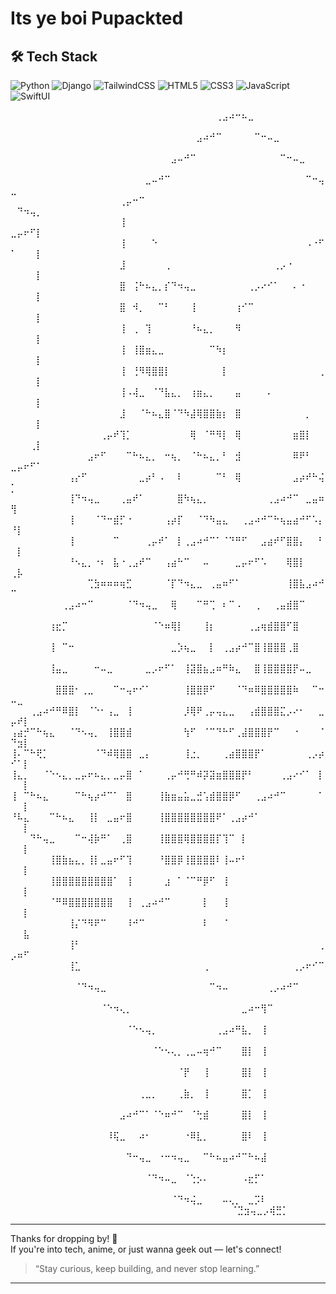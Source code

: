 #  Its ye boi Pupackted



## 🛠️ Tech Stack

![Python](https://img.shields.io/badge/Python-3776AB?style=flat&logo=python&logoColor=white)
![Django](https://img.shields.io/badge/Django-092E20?style=flat&logo=django&logoColor=white)
![TailwindCSS](https://img.shields.io/badge/TailwindCSS-06B6D4?style=flat&logo=tailwind-css&logoColor=white)
![HTML5](https://img.shields.io/badge/HTML5-E34F26?style=flat&logo=html5&logoColor=white)
![CSS3](https://img.shields.io/badge/CSS3-1572B6?style=flat&logo=css3&logoColor=white)
![JavaScript](https://img.shields.io/badge/JavaScript-F7DF1E?style=flat&logo=javascript&logoColor=black)
![SwiftUI](https://img.shields.io/badge/SwiftUI-FA7343?style=flat&logo=swift&logoColor=white)



⠀⠀⠀⠀⠀⠀⠀⠀⠀⠀⠀⠀⠀⠀⠀⠀⠀⠀⠀⠀⠀⠀⠀⠀⠀⠀⠀⠀⠀⠀⠀⠀⢀⣠⠴⠒⠦⣀⠀⠀⠀⠀⠀⠀⠀⠀⠀⠀⠀⠀⠀⠀⠀⠀
⠀⠀⠀⠀⠀⠀⠀⠀⠀⠀⠀⠀⠀⠀⠀⠀⠀⠀⠀⠀⠀⠀⠀⠀⠀⠀⠀⠀⠀⣠⠴⠚⠉⠀⠀⠀⠀⠀⠉⠒⠤⣀⠀⠀⠀⠀⠀⠀⠀⠀⠀⠀⠀⠀
⠀⠀⠀⠀⠀⠀⠀⠀⠀⠀⠀⠀⠀⠀⠀⠀⠀⠀⠀⠀⠀⠀⠀⠀⠀⣠⠤⠚⠉⠀⠀⠀⠀⠀⠀⠀⠀⠀⠀⠀⠀⠀⠉⠒⠤⣀⠀⠀⠀⠀⠀⠀⠀⠀
⠀⠀⠀⠀⠀⠀⠀⠀⠀⠀⠀⠀⠀⠀⠀⠀⠀⠀⠀⠀⠀⣀⠤⠚⠉⠀⠀⠀⠀⠀⠀⠀⠀⠀⠀⠀⠀⠀⠀⠀⠀⠀⠀⠀⠀⠀⠉⠒⢤⣀⠀⠀⠀⠀
⠀⠀⠀⠀⠀⠀⠀⠀⠀⠀⠀⠀⠀⠀⠀⠀⠀⢀⡤⠒⠉⠀⠀⠀⠀⠀⠀⠀⠀⠀⠀⠀⠀⠀⠀⠀⠀⠀⠀⠀⠀⠀⠀⠀⠀⠀⠀⠀⠀⠀⠙⠲⢤⡀
⠀⠀⠀⠀⠀⠀⠀⠀⠀⠀⠀⠀⠀⠀⠀⠀⠀⢸⠀⠀⠀⠀⠀⠀⠀⠀⠀⠀⠀⠀⠀⠀⠀⠀⠀⠀⠀⠀⠀⠀⠀⠀⠀⠀⠀⠀⠀⠀⠀⣀⡤⠖⠋⡇
⠀⠀⠀⠀⠀⠀⠀⠀⠀⠀⠀⠀⠀⠀⠀⠀⠀⢸⠀⠀⠀⠀⠑⠀⠀⠀⠀⠀⠀⠀⠀⠀⠀⠀⠀⠀⠀⠀⠀⠀⠀⠀⠀⠀⠀⠀⠠⠐⠋⠁⠀⠀⠀⡇
⠀⠀⠀⠀⠀⠀⠀⠀⠀⠀⠀⠀⠀⠀⠀⠀⠀⣸⠀⠀⠀⠀⠀⠀⢀⠀⠀⠀⠀⠀⠀⠀⠀⠀⠀⠀⠀⠀⠀⠀⠀⢀⡠⠐⠀⠀⠀⠀⠀⠀⠀⠀⠀⡇
⠀⠀⠀⠀⠀⠀⠀⠀⠀⠀⠀⠀⠀⠀⠀⠀⠀⣿⠀⢨⠓⠦⣄⡀⡎⠙⠲⢤⣀⠀⠀⠀⠀⠀⠀⠀⠀⢀⡠⠔⠊⠁⠀⠀⠄⠐⠀⠀⠀⠀⠀⠀⠀⡇
⠀⠀⠀⠀⠀⠀⠀⠀⠀⠀⠀⠀⠀⠀⠀⠀⠀⣿⠀⠺⡀⠀⠀⠉⠃⠀⠀⠀⢸⠀⠀⠀⠀⠀⠀⢰⠊⠉⠀⠀⠀⠀⠀⠀⠀⠀⠀⠀⠀⠀⠀⠀⠀⡇
⠀⠀⠀⠀⠀⠀⠀⠀⠀⠀⠀⠀⠀⠀⠀⠀⠀⢸⠀⢀⠀⢹⠀⠀⠀⠀⠀⠀⠘⠦⣄⡀⠀⠀⠀⠻⠀⠀⠀⠀⠀⠀⠀⠀⠀⠀⠀⠀⠀⠀⠀⠀⠀⡇
⠀⠀⠀⠀⠀⠀⠀⠀⠀⠀⠀⠀⠀⠀⠀⠀⠀⢸⠀⢸⣿⣶⣄⣀⠀⠀⠀⠀⠀⠀⠀⠉⠳⡆⠀⠀⠀⠀⠀⠀⠀⠀⠀⠀⠀⠀⠀⠀⠀⠀⠀⠀⠀⡇
⠀⠀⠀⠀⠀⠀⠀⠀⠀⠀⠀⠀⠀⠀⠀⠀⠀⢸⠀⢘⠻⢿⣿⣿⡇⠀⠀⠀⠀⠀⠀⠀⠀⡇⠀⠀⠀⠀⠀⠀⠀⠀⠀⠀⠀⠀⠀⠀⢀⠀⠀⠀⠀⡇
⠀⠀⠀⠀⠀⠀⠀⠀⠀⠀⠀⠀⠀⠀⠀⠀⠀⢸⠠⢼⣀⠀⠈⠙⣧⣄⡀⠀⢰⣶⣄⡀⠀⠀⠀⣤⠀⠀⠀⠀⠄⠀⠀⠀⠀⠀⠀⠀⠀⠀⠀⠀⠀⡇
⠀⠀⠀⠀⠀⠀⠀⠀⠀⠀⠀⠀⠀⠀⠀⠀⠀⣸⠀⠀⠈⠓⠦⣄⣿⠈⠙⠳⣼⢿⣿⣿⣷⡆⠀⣿⠀⠀⠀⠀⠀⠀⠀⠀⠀⠀⡀⠀⠀⠀⠀⠀⠀⡇
⠀⠀⠀⠀⠀⠀⠀⠀⠀⠀⠀⠀⠀⠀⢀⡤⠞⢹⡁⠀⠀⠀⠀⠀⠀⠀⠀⠀⢿⠀⠈⠛⠻⡇⠀⢿⠀⠀⠀⠀⠀⠀⠀⠀⣶⣿⡇⠀⠀⠀⠀⠀⢀⡇
⠀⠀⠀⠀⠀⠀⠀⠀⠀⠀⠀⠀⣠⠖⠋⠀⠀⠀⠉⠓⠦⣄⡀⠀⠒⢦⡀⠀⠈⠓⠦⣄⡀⠃⠀⣺⠀⠀⠀⠀⠀⠀⠀⠀⠿⠟⠃⠀⠀⣀⡤⠖⠋⠁
⠀⠀⠀⠀⠀⠀⠀⠀⠀⢠⡔⠋⠀⠀⠀⠀⠀⠀⠀⠀⣀⡴⠃⠠⠀⠀⠇⠀⠀⠀⠀⠀⠉⠃⠀⢿⠀⠀⠀⠀⠀⠀⠀⠀⣠⡴⠞⠓⢬⡁⠀⠀⠀⠀
⠀⠀⠀⠀⠀⠀⠀⠀⠀⢸⠙⠲⢤⣀⠀⠀⠀⢀⣤⠞⠁⠀⠀⠀⠀⠀⣿⠳⢦⣄⡀⠀⠀⠀⠀⠀⠀⠀⠀⠀⢀⣠⠴⠚⠉⠀⣀⣤⠶⢻⠀⠀⠀⠀
⠀⠀⠀⠀⠀⠀⠀⠀⠀⢸⠀⠀⠀⠈⠙⠒⣾⡋⠐⠀⠀⠀⠀⠀⢠⡴⡏⠀⠀⠈⠙⠳⣤⣄⠀⠀⢀⣠⠴⠚⠉⠓⢦⣤⣴⠚⠋⠡⡄⠘⡇⠀⠀⠀
⠀⠀⠀⠀⠀⠀⠀⠀⠀⢸⠀⠀⠀⠀⠀⠀⠉⠀⠀⠀⠀⢀⡤⠞⠁⠀⡇⢀⣠⠴⠚⠉⠁⠈⠙⠛⠋⠀⠀⣠⣴⠞⠋⣿⣿⡄⠀⠀⠃⠀⡇⠀⠀⠀
⠀⠀⠀⠀⠀⠀⠀⠀⠀⠘⠢⣄⡀⠐⠆⠀⣧⠐⢀⣠⠞⠉⠀⠀⢠⣴⠓⠉⠀⠀⠤⠀⠀⠀⠀⣀⡤⠖⠋⠡⠀⠀⠀⢿⣿⡇⠀⠀⠀⢀⡧⠀⠀⠀
⠀⠀⠀⠀⠀⠀⠀⠀⠀⠀⠀⠀⢉⣳⠶⠶⠶⢶⣋⠀⠀⠀⠀⠀⠈⡏⠙⠲⣄⣀⠀⢀⣤⠶⠋⠁⠀⠀⠀⠀⠀⠀⠀⢸⣿⣧⣠⠴⠚⠉⠀⠀⠀⠀
⠀⠀⠀⠀⠀⠀⠀⠀⢀⣠⠴⠒⠉⠀⠀⠀⠀⠀⠈⠙⠲⢤⣀⠀⠀⢿⠀⠀⠀⠉⠛⢉⠀⠆⠉⠠⠀⠀⢀⠀⠀⢀⣤⣾⣿⠉⠀⠀⠀⠀⠀⠀⠀⠀
⠀⠀⠀⠀⠀⠀⢰⣖⡉⠀⠀⠀⠀⠀⠀⠀⠀⠀⠀⠀⠀⠀⠈⠑⠶⢿⡇⠀⠀⠀⢸⡆⠀⠀⠀⠀⠀⢀⣠⢶⣾⣿⣿⠋⣿⠀⠀⠀⠀⠀⠀⠀⠀⠀
⠀⠀⠀⠀⠀⠀⢸⠀⠉⠒⠀⠀⠀⠀⠀⠀⠀⠀⠀⠀⠀⠀⠀⠀⠀⣀⡱⢦⣀⠀⠀⡇⠀⢀⣠⡴⠚⠉⣿⢸⣿⣿⣿⢀⣿⠀⠀⠀⠀⠀⠀⠀⠀⠀
⠀⠀⠀⠀⠀⠀⢸⣤⣀⠀⠀⠀⠀⠒⠤⣀⠀⠀⠀⠀⠀⣀⡠⠖⠋⠁⠀⢸⣽⣿⣦⣠⠶⠛⠷⣄⠀⠀⣿⢸⣿⣿⣿⣿⡟⠤⣀⠀⠀⠀⠀⠀⠀⠀
⠀⠀⠀⠀⠀⠀⠀⣿⣿⣿⠂⢀⣀⠀⠀⠀⠉⠒⢤⠖⠊⠁⠀⠀⠀⠀⠀⢸⣿⣿⡿⠋⠀⠀⠀⠈⠙⠶⠿⣿⣿⣿⣿⣿⠷⠀⠀⠉⠒⠤⣀⠀⠀⠀
⠀⠀⠀⢀⣠⠴⠚⠛⠿⣿⡇⠀⠈⠑⠂⢠⣀⠀⢸⠀⠀⠀⠀⠀⠀⠀⠀⡸⢿⠟⢀⡤⢤⣄⣀⠀⠀⢠⣾⣿⣿⣿⣍⡠⠔⠂⠀⠀⣀⡤⠞⡇⠀⠀
⢠⣴⡚⠉⠓⢦⣄⠀⠀⠈⠙⠢⢤⡀⠀⢸⣿⣿⣾⠀⠀⠀⠀⠀⠀⠀⠀⢳⠋⠀⠈⠉⠙⠓⠋⢀⣼⣿⣿⣿⡟⠉⠀⠀⠐⠀⠀⠀⠈⠙⣲⡇⠀⠀
⢸⠄⠉⠓⢟⡁⠀⠀⠀⠀⠀⠀⠀⠈⠙⠾⢿⣿⣿⠀⣀⡄⠀⠀⠀⠀⠀⢸⣐⡀⠀⠀⠀⢀⣴⣿⣿⣿⡟⠁⠀⠀⠀⠀⠀⠀⢀⡠⡴⠊⠁⡇⠀⠀
⢸⣄⡀⠀⠀⠈⠑⠢⣄⡀⣀⡤⠖⠦⣄⡀⣀⡤⣿⠀⠁⠀⠀⠀⢀⡤⠚⢛⠛⠾⡽⣽⣶⣿⣿⣿⡟⠃⠀⠀⠀⠀⢀⣠⠔⠊⠁⠀⡇⠀⠀⡇⠀⠀
⢸⠀⠉⠓⠦⣄⠀⠀⠀⠀⠉⠓⢦⡴⠚⠉⠁⠀⣿⠀⠀⠀⠀⢸⣷⣶⣤⣥⣀⣚⢡⣾⣿⣿⡿⠋⠀⠀⢀⣠⠴⠚⠉⠀⠀⠀⠀⠀⠁⠀⠀⡇⠀⠀
⠘⠧⣄⠀⠀⠀⠉⠓⠦⣄⠀⠀⢸⡇⠀⣀⣤⠖⣿⠀⠀⠀⠀⢸⣿⣿⣿⣿⣿⣿⣿⣿⠟⠁⢀⣠⡴⠚⠁⠀⠀⠀⠀⠀⠀⠀⠀⠀⠀⠀⠀⡇⠀⠀
⠀⠀⠀⠙⠓⢤⣀⠀⠀⠀⠉⠒⢼⡷⠛⠁⠀⢀⣿⠀⠀⠀⠀⢸⣿⣿⣿⢿⣿⣿⣿⣿⡏⢹⠉⠀⡇⠀⠀⠀⠀⠀⠀⠀⠀⠀⠀⠀⠀⠀⠀⡇⠀⠀
⠀⠀⠀⠀⠀⠀⢸⣿⣷⣦⣄⡀⢸⡇⣀⣤⠖⠋⢹⠀⠀⠀⠀⠘⣿⣿⡿⢸⣿⣿⣿⣿⠇⢸⠤⠖⠃⠀⠀⠀⠀⠀⠀⠀⠀⠀⠀⠀⠀⠀⠀⡇⠀⠀
⠀⠀⠀⠀⠀⠀⢸⣿⣿⣿⣿⣿⣿⣿⣿⣿⠁⠀⢸⠀⠀⠀⠀⠀⣰⠀⠁⠈⠉⠛⡿⠋⠀⢸⠀⠀⠀⠀⠀⠀⠀⠀⠀⠀⠀⠀⠀⠀⠀⠀⠀⡇⠀⠀
⠀⠀⠀⠀⠀⠀⠈⠛⠿⣿⣿⣿⣿⣿⣿⣿⠀⠀⢸⠀⢀⣠⠴⠚⠉⠀⠀⠀⠀⠀⡇⠀⠀⢸⠀⠀⠀⠀⠀⠀⠀⠀⠀⠀⠀⠀⠀⠀⠀⠀⠀⡇⠀⠀
⠀⠀⠀⠀⠀⠀⠀⠀⠀⢸⡌⠙⠻⠟⠉⠀⠀⠀⠸⠚⠉⠀⠀⠀⠀⠀⠀⠀⠀⠀⠇⠀⠀⠈⠀⠀⠀⠀⠀⠀⠀⠀⠀⠀⠀⠀⠀⠀⠀⠀⠀⣧⠀⠀
⠀⠀⠀⠀⠀⠀⠀⠀⠀⢸⠃⠀⠀⠀⠀⠀⠀⠀⠀⠀⠀⠀⠀⠀⠀⠀⠀⠀⠀⠀⠀⠀⠀⠀⠀⠀⠀⠀⠀⠀⠀⠀⠀⠀⠀⠀⠀⠀⢀⡠⠶⠋⠀⠀
⠀⠀⠀⠀⠀⠀⠀⠀⠀⢸⣁⠀⠀⠀⠀⠀⠀⠀⠀⠀⠀⠀⠀⠀⠀⠀⠀⠀⠀⠀⢀⠀⠀⠀⠀⠀⠀⠀⠀⠀⠀⠀⠀⠀⢀⡠⠖⠊⠉⠀⠀⠀⠀⠀
⠀⠀⠀⠀⠀⠀⠀⠀⠀⠀⠈⠙⠲⢤⣀⠀⠀⠀⠀⠀⠀⠀⠀⠀⠀⠀⠀⠀⠀⠀⠀⠉⠲⠤⠀⠀⠀⠀⠀⠀⢀⡠⠴⠚⠉⠀⠀⠀⠀⠀⠀⠀⠀⠀
⠀⠀⠀⠀⠀⠀⠀⠀⠀⠀⠀⠀⠀⠀⠈⠑⠲⢄⡀⠀⠀⠀⠀⠀⠀⠀⠀⠀⠀⠀⠀⠀⠀⠀⠀⠀⣀⠴⠒⢻⠉⠀⠀⠀⠀⠀⠀⠀⠀⠀⠀⠀⠀⠀
⠀⠀⠀⠀⠀⠀⠀⠀⠀⠀⠀⠀⠀⠀⠀⠀⠀⠀⠈⠑⠢⢤⡀⠀⠀⠀⠀⠀⠀⠀⠀⠀⢀⣠⠴⠛⣧⡀⠀⢸⠀⠀⠀⠀⠀⠀⠀⠀⠀⠀⠀⠀⠀⠀
⠀⠀⠀⠀⠀⠀⠀⠀⠀⠀⠀⠀⠀⠀⠀⠀⠀⠀⠀⠀⠀⠀⠈⠑⠢⢄⡀⢀⣀⠤⢶⠚⠉⠀⠀⠀⣿⡇⠀⢸⠀⠀⠀⠀⠀⠀⠀⠀⠀⠀⠀⠀⠀⠀
⠀⠀⠀⠀⠀⠀⠀⠀⠀⠀⠀⠀⠀⠀⠀⠀⠀⠀⠀⠀⠀⠀⠀⠀⠀⠀⠈⡟⠀⠀⢸⠀⠀⠀⠀⠀⣿⡇⠀⢸⠀⠀⠀⠀⠀⠀⠀⠀⠀⠀⠀⠀⠀⠀
⠀⠀⠀⠀⠀⠀⠀⠀⠀⠀⠀⠀⠀⠀⠀⠀⠀⠀⠀⠀⢀⣀⡀⠀⠀⠀⢀⣷⡀⠀⢸⠀⠀⠀⠀⠀⣿⡁⠀⢸⠀⠀⠀⠀⠀⠀⠀⠀⠀⠀⠀⠀⠀⠀
⠀⠀⠀⠀⠀⠀⠀⠀⠀⠀⠀⠀⠀⠀⠀⠀⠀⣠⠴⠚⠉⠁⠈⠑⠶⠚⠉⠀⠈⢓⣾⠀⠀⠀⠀⠀⣿⡇⠀⢸⠀⠀⠀⠀⠀⠀⠀⠀⠀⠀⠀⠀⠀⠀
⠀⠀⠀⠀⠀⠀⠀⠀⠀⠀⠀⠀⠀⠀⠀⠸⢯⣀⠀⠀⠴⠂⠀⠀⠀⠀⠀⠐⠿⣇⡀⠀⠀⠀⠀⠀⣿⠇⠀⢸⠀⠀⠀⠀⠀⠀⠀⠀⠀⠀⠀⠀⠀⠀
⠀⠀⠀⠀⠀⠀⠀⠀⠀⠀⠀⠀⠀⠀⠀⠀⠀⠀⠙⠒⢤⣀⠀⠐⠒⠲⢤⣀⠀⠀⠉⠓⠦⣤⠴⠚⠉⠓⠦⣼⠀⠀⠀⠀⠀⠀⠀⠀⠀⠀⠀⠀⠀⠀
⠀⠀⠀⠀⠀⠀⠀⠀⠀⠀⠀⠀⠀⠀⠀⠀⠀⠀⠀⠀⠀⠈⠙⠲⠤⣀⠀⠈⢑⡢⠄⠀⠀⠀⠀⠀⠠⣖⡋⠁⠀⠀⠀⠀⠀⠀⠀⠀⠀⠀⠀⠀⠀⠀
⠀⠀⠀⠀⠀⠀⠀⠀⠀⠀⠀⠀⠀⠀⠀⠀⠀⠀⠀⠀⠀⠀⠀⠀⠀⠈⠙⠲⢬⣀⠀⠀⠀⠤⢄⡀⠀⣀⡩⠇⠀⠀⠀⠀⠀⠀⠀⠀⠀⠀⠀⠀⠀⠀
⠀⠀⠀⠀⠀⠀⠀⠀⠀⠀⠀⠀⠀⠀⠀⠀⠀⠀⠀⠀⠀⠀⠀⠀⠀⠀⠀⠀⠀⠈⣙⣲⢤⣀⡠⢾⣛⡁⠀⠀⠀⠀



---

Thanks for dropping by! 🌟  
If you're into tech, anime, or just wanna geek out — let's connect!

> “Stay curious, keep building, and never stop learning.”

---


⠀⠀⠀⠀⠀⠀⠀⠀⠀⠀
